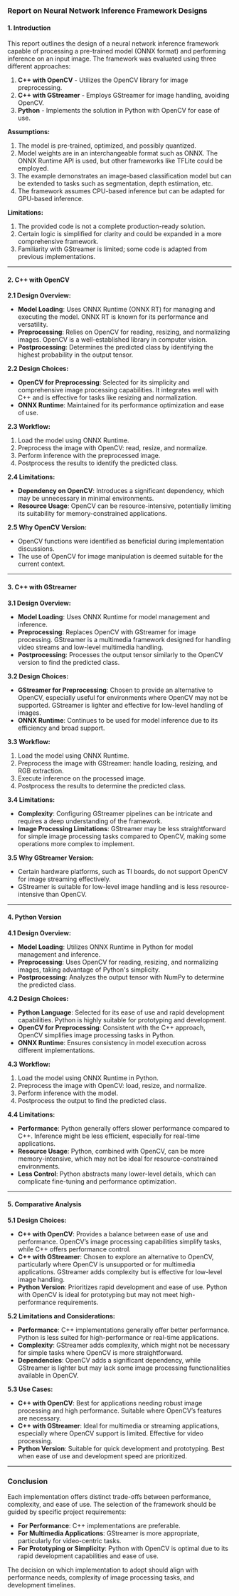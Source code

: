 ### **Report on Neural Network Inference Framework Designs**

#### **1. Introduction**
This report outlines the design of a neural network inference framework capable of processing a pre-trained model (ONNX format) and performing inference on an input image. The framework was evaluated using three different approaches:
1. **C++ with OpenCV** - Utilizes the OpenCV library for image preprocessing.
2. **C++ with GStreamer** - Employs GStreamer for image handling, avoiding OpenCV.
3. **Python** - Implements the solution in Python with OpenCV for ease of use.

**Assumptions:**
1. The model is pre-trained, optimized, and possibly quantized.
2. Model weights are in an interchangeable format such as ONNX. The ONNX Runtime API is used, but other frameworks like TFLite could be employed.
3. The example demonstrates an image-based classification model but can be extended to tasks such as segmentation, depth estimation, etc.
4. The framework assumes CPU-based inference but can be adapted for GPU-based inference.

**Limitations:**
1. The provided code is not a complete production-ready solution.
2. Certain logic is simplified for clarity and could be expanded in a more comprehensive framework.
3. Familiarity with GStreamer is limited; some code is adapted from previous implementations.

---

#### **2. C++ with OpenCV**

**2.1 Design Overview:**
- **Model Loading**: Uses ONNX Runtime (ONNX RT) for managing and executing the model. ONNX RT is known for its performance and versatility.
- **Preprocessing**: Relies on OpenCV for reading, resizing, and normalizing images. OpenCV is a well-established library in computer vision.
- **Postprocessing**: Determines the predicted class by identifying the highest probability in the output tensor.

**2.2 Design Choices:**
- **OpenCV for Preprocessing**: Selected for its simplicity and comprehensive image processing capabilities. It integrates well with C++ and is effective for tasks like resizing and normalization.
- **ONNX Runtime**: Maintained for its performance optimization and ease of use.

**2.3 Workflow:**
1. Load the model using ONNX Runtime.
2. Preprocess the image with OpenCV: read, resize, and normalize.
3. Perform inference with the preprocessed image.
4. Postprocess the results to identify the predicted class.

**2.4 Limitations:**
- **Dependency on OpenCV**: Introduces a significant dependency, which may be unnecessary in minimal environments.
- **Resource Usage**: OpenCV can be resource-intensive, potentially limiting its suitability for memory-constrained applications.

**2.5 Why OpenCV Version:**
- OpenCV functions were identified as beneficial during implementation discussions.
- The use of OpenCV for image manipulation is deemed suitable for the current context.

---

#### **3. C++ with GStreamer**

**3.1 Design Overview:**
- **Model Loading**: Uses ONNX Runtime for model management and inference.
- **Preprocessing**: Replaces OpenCV with GStreamer for image processing. GStreamer is a multimedia framework designed for handling video streams and low-level multimedia handling.
- **Postprocessing**: Processes the output tensor similarly to the OpenCV version to find the predicted class.

**3.2 Design Choices:**
- **GStreamer for Preprocessing**: Chosen to provide an alternative to OpenCV, especially useful for environments where OpenCV may not be supported. GStreamer is lighter and effective for low-level handling of images.
- **ONNX Runtime**: Continues to be used for model inference due to its efficiency and broad support.

**3.3 Workflow:**
1. Load the model using ONNX Runtime.
2. Preprocess the image with GStreamer: handle loading, resizing, and RGB extraction.
3. Execute inference on the processed image.
4. Postprocess the results to determine the predicted class.

**3.4 Limitations:**
- **Complexity**: Configuring GStreamer pipelines can be intricate and requires a deep understanding of the framework.
- **Image Processing Limitations**: GStreamer may be less straightforward for simple image processing tasks compared to OpenCV, making some operations more complex to implement.

**3.5 Why GStreamer Version:**
- Certain hardware platforms, such as TI boards, do not support OpenCV for image streaming effectively.
- GStreamer is suitable for low-level image handling and is less resource-intensive than OpenCV.

---

#### **4. Python Version**

**4.1 Design Overview:**
- **Model Loading**: Utilizes ONNX Runtime in Python for model management and inference.
- **Preprocessing**: Uses OpenCV for reading, resizing, and normalizing images, taking advantage of Python's simplicity.
- **Postprocessing**: Analyzes the output tensor with NumPy to determine the predicted class.

**4.2 Design Choices:**
- **Python Language**: Selected for its ease of use and rapid development capabilities. Python is highly suitable for prototyping and development.
- **OpenCV for Preprocessing**: Consistent with the C++ approach, OpenCV simplifies image processing tasks in Python.
- **ONNX Runtime**: Ensures consistency in model execution across different implementations.

**4.3 Workflow:**
1. Load the model using ONNX Runtime in Python.
2. Preprocess the image with OpenCV: load, resize, and normalize.
3. Perform inference with the model.
4. Postprocess the output to find the predicted class.

**4.4 Limitations:**
- **Performance**: Python generally offers slower performance compared to C++. Inference might be less efficient, especially for real-time applications.
- **Resource Usage**: Python, combined with OpenCV, can be more memory-intensive, which may not be ideal for resource-constrained environments.
- **Less Control**: Python abstracts many lower-level details, which can complicate fine-tuning and performance optimization.

---

#### **5. Comparative Analysis**

**5.1 Design Choices:**
- **C++ with OpenCV**: Provides a balance between ease of use and performance. OpenCV’s image processing capabilities simplify tasks, while C++ offers performance control.
- **C++ with GStreamer**: Chosen to explore an alternative to OpenCV, particularly where OpenCV is unsupported or for multimedia applications. GStreamer adds complexity but is effective for low-level image handling.
- **Python Version**: Prioritizes rapid development and ease of use. Python with OpenCV is ideal for prototyping but may not meet high-performance requirements.

**5.2 Limitations and Considerations:**
- **Performance**: C++ implementations generally offer better performance. Python is less suited for high-performance or real-time applications.
- **Complexity**: GStreamer adds complexity, which might not be necessary for simple tasks where OpenCV is more straightforward.
- **Dependencies**: OpenCV adds a significant dependency, while GStreamer is lighter but may lack some image processing functionalities available in OpenCV.

**5.3 Use Cases:**
- **C++ with OpenCV**: Best for applications needing robust image processing and high performance. Suitable where OpenCV’s features are necessary.
- **C++ with GStreamer**: Ideal for multimedia or streaming applications, especially where OpenCV support is limited. Effective for video processing.
- **Python Version**: Suitable for quick development and prototyping. Best when ease of use and development speed are prioritized.

---

### **Conclusion**
Each implementation offers distinct trade-offs between performance, complexity, and ease of use. The selection of the framework should be guided by specific project requirements:
- **For Performance**: C++ implementations are preferable.
- **For Multimedia Applications**: GStreamer is more appropriate, particularly for video-centric tasks.
- **For Prototyping or Simplicity**: Python with OpenCV is optimal due to its rapid development capabilities and ease of use.

The decision on which implementation to adopt should align with performance needs, complexity of image processing tasks, and development timelines.